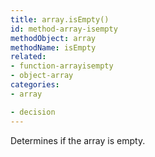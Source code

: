 ```yaml
---
title: array.isEmpty()
id: method-array-isempty
methodObject: array
methodName: isEmpty
related:
- function-arrayisempty
- object-array
categories:
- array

- decision
---
```


Determines if the array is empty.
